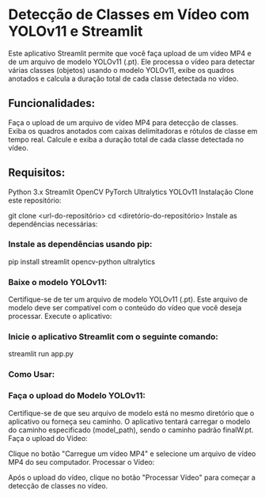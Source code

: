 # Detecção de Classes em Vídeo com YOLOv11 e Streamlit
Este aplicativo Streamlit permite que você faça upload de um vídeo MP4 e de um arquivo de modelo YOLOv11 (.pt). Ele processa o vídeo para detectar várias classes (objetos) usando o modelo YOLOv11, exibe os quadros anotados e calcula a duração total de cada classe detectada no vídeo.

## Funcionalidades:
Faça o upload de um arquivo de vídeo MP4 para detecção de classes.
Exiba os quadros anotados com caixas delimitadoras e rótulos de classe em tempo real.
Calcule e exiba a duração total de cada classe detectada no vídeo.


## Requisitos:
Python 3.x
Streamlit
OpenCV
PyTorch
Ultralytics YOLOv11
Instalação
Clone este repositório:


git clone <url-do-repositório>
cd <diretório-do-repositório>
Instale as dependências necessárias:

### Instale as dependências usando pip:
pip install streamlit opencv-python ultralytics

### Baixe o modelo YOLOv11:

Certifique-se de ter um arquivo de modelo YOLOv11 (.pt). Este arquivo de modelo deve ser compatível com o conteúdo do vídeo que você deseja processar.
Execute o aplicativo:

### Inicie o aplicativo Streamlit com o seguinte comando:

streamlit run app.py

### Como Usar:
### Faça o upload do Modelo YOLOv11:

Certifique-se de que seu arquivo de modelo está no mesmo diretório que o aplicativo ou forneça seu caminho.
O aplicativo tentará carregar o modelo do caminho especificado (model_path), sendo o caminho padrão finalW.pt.
Faça o upload do Vídeo:

Clique no botão "Carregue um vídeo MP4" e selecione um arquivo de vídeo MP4 do seu computador.
Processar o Vídeo:

Após o upload do vídeo, clique no botão "Processar Vídeo" para começar a detecção de classes no vídeo.
